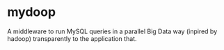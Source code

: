 # mydoop
A middleware to run MySQL queries in a parallel Big Data way (inpired by hadoop) transparently to the application that.
